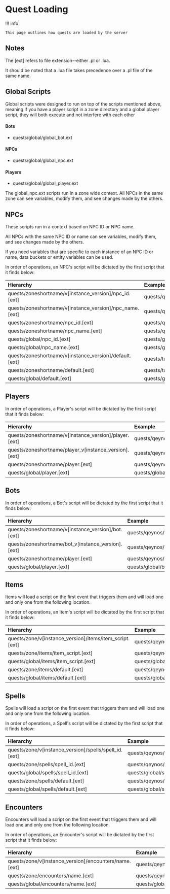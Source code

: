 # Quest Loading

!!! info

    This page outlines how quests are loaded by the server

## Notes

The [ext] refers to file extension--either .pl or .lua. 

It should be noted that a .lua file takes precedence over a .pl file of the same name.

## Global Scripts

Global scripts were designed to run on top of the scripts mentioned above, meaning if you have a player script in a zone directory and a global player script, they will both execute and not interfere with each other

#### Bots

* quests/global/global_bot.ext

#### NPCs

* quests/global/global_npc.ext

#### Players

* quests/global/global_player.ext

The global_npc.ext scripts run in a zone wide context.  All NPCs in the same zone can see variables, modify them, and see changes made by the others.

## NPCs

These scripts run in a context based on NPC ID or NPC name.

All NPCs with the same NPC ID or name can see variables, modify them, and see changes made by the others.

If you need variables that are specific to each instance of an NPC ID or name, data buckets or entity variables can be used.

In order of operations, an NPC's script will be dictated by the first script that it finds below:

| Hierarchy | Example |
| :--- | :--- |
| quests/zoneshortname/v[instance_version]/npc_id.[ext] | quests/qeynos/v0/1173.lua |
| quests/zoneshortname/v[instance_version]/npc_name.[ext] | quests/qeynos/v0/Trumpy_Irontoe.pl |
| quests/zoneshortname/npc_id.[ext] | quests/qeynos/1173.lua |
| quests/zoneshortname/npc_name.[ext] | quests/qeynos/Trumpy_Irontoe.pl |
| quests/global/npc_id.[ext] | quests/global/1234.pl |
| quests/global/npc_name.[ext] | quests/global/Nexus_Scion.lua |
| quests/zoneshortname/v[instance_version]/default.[ext] | quests/tutorialb/v0/default.pl |
| quests/zoneshortname/default.[ext] | quests/tutorialb/default.pl |
| quests/global/default.[ext] | quests/global/default.lua |

## Players

In order of operations, a Player's script will be dictated by the first script that it finds below:

| Hierarchy | Example |
| :--- | :--- |
| quests/zoneshortname/v[instance_version]/player.[ext] | quests/qeynos/v0/player.pl |
| quests/zoneshortname/player_v[instance_version].[ext] | quests/qeynos/player_v1.pl |
| quests/zoneshortname/player.[ext] | quests/qeynos/player.lua |
| quests/global/player.[ext] | quests/global/player.pl |

## Bots

In order of operations, a Bot's script will be dictated by the first script that it finds below:

| Hierarchy | Example |
| :--- | :--- |
| quests/zoneshortname/v[instance_version]/bot.[ext] | quests/qeynos/v0/bot.pl |
| quests/zoneshortname/bot_v[instance_version].[ext] | quests/qeynos/bot_v1.pl |
| quests/zoneshortname/player.[ext] | quests/qeynos/bot.lua |
| quests/global/player.[ext] | quests/global/bot.pl |

## Items

Items will load a script on the first event that triggers them and will load one and only one from the following location.

In order of operations, an Item's script will be dictated by the first script that it finds below:

| Hierarchy | Example |
| :--- | :--- |
| quests/zone/v[instance_version]/items/item_script.[ext] | quests/qeynos/v0/items/script_30057.pl |
| quests/zone/items/item_script.[ext] | quests/qeynos/items/script_30057.pl |
| quests/global/items/item_script.[ext] | quests/global/items/script_30057.lua |
| quests/zone/items/default.[ext] | quests/qeynos/items/default.lua |
| quests/global/items/default.[ext] | quests/global/items/default.pl |

## Spells

Spells will load a script on the first event that triggers them and will load one and only one from the following location.

In order of operations, a Spell's script will be dictated by the first script that it finds below:

| Hierarchy | Example |
| :--- | :--- |
| quests/zone/v[instance_version]/spells/spell_id.[ext] | quests/qeynos/v0/spells/1234.pl |
| quests/zone/spells/spell_id.[ext] | quests/qeynos/spells/1234.pl |
| quests/global/spells/spell_id.[ext] | quests/global/spells/1234.lua |
| quests/zone/spells/default.[ext] | quests/qeynos/spells/default.lua |
| quests/global/spells/default.[ext] | quests/global/spells/default.pl |

## Encounters

Encounters will load a script on the first event that triggers them and will load one and only one from the following location.

In order of operations, an Encounter's script will be dictated by the first script that it finds below:

| Hierarchy | Example |
| :--- | :--- |
| quests/zone/v[instance_version]/encounters/name.[ext] | quests/qeynos/v0/encounters/name.pl |
| quests/zone/encounters/name.[ext] | quests/qeynos/encounters/name.lua |
| quests/global/encounters/name.[ext] | quests/global/encounters/name.pl |

